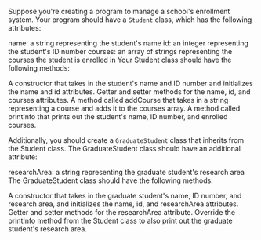 Suppose you're creating a program to manage a school's enrollment system.
Your program should have a `Student` class, which has the following attributes:

name: a string representing the student's name
id: an integer representing the student's ID number
courses: an array of strings representing the courses the student is enrolled in
Your Student class should have the following methods:

A constructor that takes in the student's name and ID number and initializes the name and id attributes.
Getter and setter methods for the name, id, and courses attributes.
A method called addCourse that takes in a string representing a course and adds it to the courses array.
A method called printInfo that prints out the student's name, ID number, and enrolled courses.

Additionally, you should create a `GraduateStudent` class that inherits from the Student class. The GraduateStudent class should have an additional attribute:

researchArea: a string representing the graduate student's research area
The GraduateStudent class should have the following methods:

A constructor that takes in the graduate student's name, ID number, and research area, and initializes the name, id, and researchArea attributes.
Getter and setter methods for the researchArea attribute.
Override the printInfo method from the Student class to also print out the graduate student's research area.
